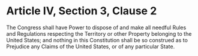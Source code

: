 # Article IV, Section 3, Clause 2

The Congress shall have Power to dispose of and make all needful Rules and
Regulations respecting the Territory or other Property belonging to the
United States; and nothing in this Constitution shall be so construed as to
Prejudice any Claims of the United States, or of any particular State.

